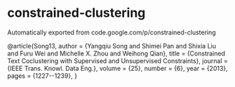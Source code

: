 # constrained-clustering
Automatically exported from code.google.com/p/constrained-clustering

@article{Song13,
  author    = {Yangqiu Song and Shimei Pan and Shixia Liu and Furu Wei and Michelle X. Zhou and Weihong Qian},
  title     = {Constrained Text Coclustering with Supervised and Unsupervised Constraints},
  journal   = {IEEE Trans. Knowl. Data Eng.},
  volume    = {25},
  number    = {6},
  year      = {2013},
  pages     = {1227--1239},
}
